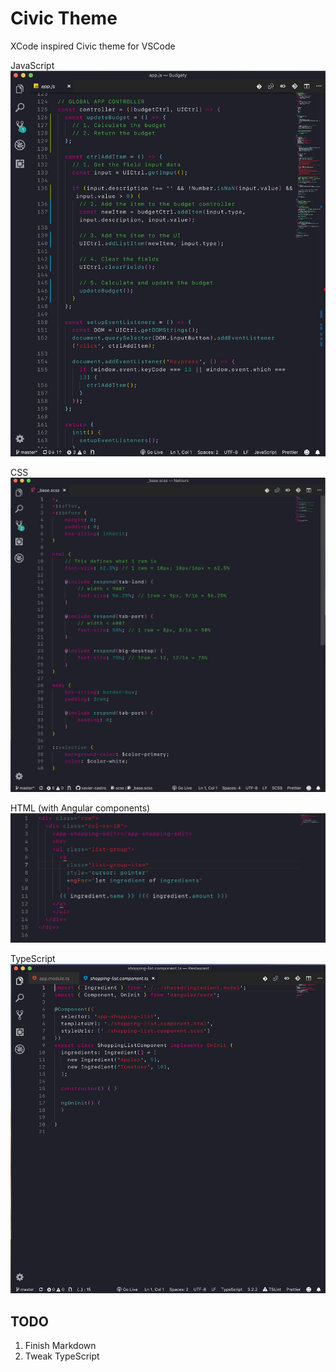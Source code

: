 # Civic Theme

XCode inspired Civic theme for VSCode

JavaScript
![JavaScript Civic Theme Example](/assets/javascript.png)

CSS
![CSS (SCSS) Civic Theme Example](/assets/css.png)

HTML (with Angular components)
![HTML Civic Theme Example](/assets/html.png)

TypeScript
![TypeScript Civic Theme Example](assets/typescript.png)

## TODO

1. Finish Markdown
2. Tweak TypeScript